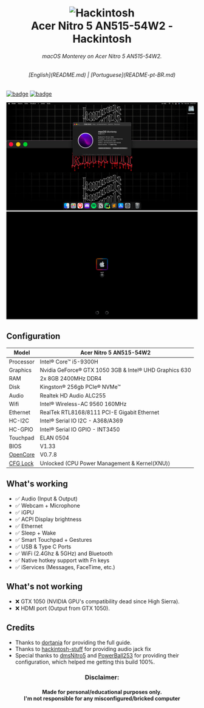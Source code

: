 <h1 align="center">
  <img src="img/logo.png" alt="Hackintosh" width="200px">
  <br>
    Acer Nitro 5 AN515-54W2 - Hackintosh
</h1>
<h6 align="center">macOS Monterey on Acer Nitro 5 AN515-54W2.</h6>

<h6 align="center">[English](README.md) | [Portuguese](README-pt-BR.md)</h6>

[![badge](https://img.shields.io/badge/macOS-Monterey_V12.2.1-white.svg)]() 
[![badge](https://img.shields.io/badge/OpenCore-V0.7.8-blue.svg)](https://github.com/acidanthera/OpenCorePkg/releases/tag/0.7.8)

<img src="img/Specs.png" alt="macOS Monterey">
<img src="img/Boot.png" alt="OpenCore Boot">

## Configuration

| Model                                                                           | Acer Nitro 5 AN515-54W2                                |
|---------------------------------------------------------------------------------|--------------------------------------------------------|
| Processor                                                                       | Intel® Core™ i5-9300H                                  |
| Graphics                                                                        | Nvidia GeForce® GTX 1050 3GB & Intel® UHD Graphics 630 |
| RAM                                                                             | 2x 8GB 2400MHz DDR4                                    |
| Disk                                                                            | Kingston® 256gb PCIe® NVMe™                            |
| Audio                                                                           | Realtek HD Audio ALC255                                |
| Wifi                                                                            | Intel® Wireless-AC 9560 160MHz                         |
| Ethernet                                                                        | RealTek RTL8168/8111 PCI-E Gigabit Ethernet            |
| HC-I2C                                                                          | Intel® Serial IO I2C - A368/A369                       |
| HC-GPIO                                                                         | Intel® Serial IO GPIO - INT3450                        |
| Touchpad                                                                        | ELAN 0504                                              |
| BIOS                                                                            | V1.33                                                  |
| [OpenCore](https://github.com/acidanthera/OpenCorePkg)                          | V0.7.8                                                 |
| [CFG Lock](https://www.reddit.com/r/hackintosh/comments/hz2rtm/cfg_lockunlocking_alternative_method) | Unlocked (CPU Power Management & Kernel(XNU))          |

## What's working

- ✅ Audio (Input & Output)
- ✅ Webcam + Microphone
- ✅ iGPU
- ✅ ACPI Display brightness
- ✅ Ethernet
- ✅ Sleep + Wake
- ✅ Smart Touchpad + Gestures
- ✅ USB & Type C Ports
- ✅ WiFi (2.4Ghz & 5GHz) and Bluetooth
- ✅ Native hotkey support with Fn keys
- ✅ iServices (Messages, FaceTime, etc.)

## What's not working

- ❌ GTX 1050 (NVIDIA GPU's compatibility dead since High Sierra).
- ❌ HDMI port (Output from GTX 1050).


## Credits

- Thanks to [dortania](https://dortania.github.io/OpenCore-Install-Guide) for providing the full guide.
- Thanks to [hackintosh-stuff](https://github.com/hackintosh-stuff/ComboJack) for providing audio jack fix
- Special thanks to [dmsNitro5](https://github.com/dmsNitro5/EFI-Acer-Nitro-5-AN515-54-574Q) and [PowerBall253](https://github.com/PowerBall253/AN515-54-Hackintosh) for providing their configuration, which helped me getting this build 100%.


<h3 align="center">
Disclaimer:
</h3>
<h4 align="center">
Made for personal/educational purposes only.
<br>
I'm not responsible for any misconfigured/bricked computer
</h4>